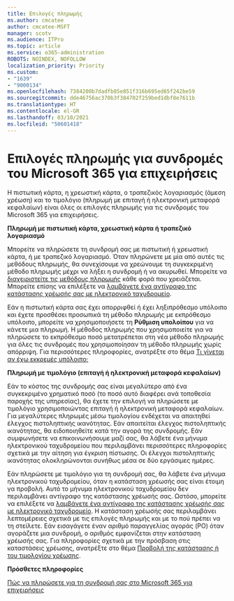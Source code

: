 ```yaml
---
title: Επιλογές πληρωμής
ms.author: cmcatee
author: cmcatee-MSFT
manager: scotv
ms.audience: ITPro
ms.topic: article
ms.service: o365-administration
ROBOTS: NOINDEX, NOFOLLOW
localization_priority: Priority
ms.custom:
- "1639"
- "9000134"
ms.openlocfilehash: 7384200b7dadfb85e851f316b695ed65f242be59
ms.sourcegitcommit: dde46756ac370b3f384702f259bed1dbf8e7611b
ms.translationtype: HT
ms.contentlocale: el-GR
ms.lasthandoff: 03/10/2021
ms.locfileid: "50601418"
---
```

# <a name="payment-options-for-microsoft-365-for-business-subscriptions"></a>Επιλογές πληρωμής για συνδρομές του Microsoft 365 για επιχειρήσεις
  
Η πιστωτική κάρτα, η χρεωστική κάρτα, ο τραπεζικός λογαριασμός (άμεση χρέωση) και το τιμολόγιο (πληρωμή με επιταγή ή ηλεκτρονική μεταφορά κεφαλαίων) είναι όλες οι επιλογές πληρωμής για τις συνδρομές του Microsoft 365 για επιχειρήσεις.
  
**Πληρωμή με πιστωτική κάρτα, χρεωστική κάρτα ή τραπεζικό λογαριασμό**
  
Μπορείτε να πληρώσετε τη συνδρομή σας με πιστωτική ή χρεωστική κάρτα, ή με τραπεζικό λογαριασμό. Όταν πληρώνετε με μία από αυτές τις μεθόδους πληρωμής, θα συνεχίσουμε να χρεώνουμε τη συγκεκριμένη μέθοδο πληρωμής μέχρι να λήξει η συνδρομή ή να ακυρωθεί. Μπορείτε να [διαχειριστείτε τις μεθόδους πληρωμής](https://docs.microsoft.com/microsoft-365/commerce/billing-and-payments/manage-payment-methods) κάθε φορά που χρειάζεται. Μπορείτε επίσης να επιλέξετε να [λαμβάνετε ένα αντίγραφο της κατάστασης χρέωσής σας με ηλεκτρονικό ταχυδρομείο](https://docs.microsoft.com/microsoft-365/commerce/billing-and-payments/view-your-bill-or-invoice#receive-a-copy-of-your-billing-statement-in-email).

Εάν η πιστωτική κάρτα σας έχει απορριφθεί ή έχει ληξιπρόθεσμο υπόλοιπο και έχετε προσθέσει προσωπικά τη μέθοδο πληρωμής με εκπρόθεσμο υπόλοιπο, μπορείτε να χρησιμοποιήσετε τη **Ρύθμιση υπολοίπου** για να κάνετε μια πληρωμή. Η μέθοδος πληρωμής που χρησιμοποιείτε για να πληρώσετε το εκπρόθεσμο ποσό μετατρέπεται στη νέα μέθοδο πληρωμής για όλες τις συνδρομές που χρησιμοποίησαν τη μέθοδο πληρωμής χωρίς απόρριψη. Για περισσότερες πληροφορίες, ανατρέξτε στο θέμα [Τι γίνεται αν έχω εκκρεμές υπόλοιπο;](https://docs.microsoft.com/microsoft-365/commerce/billing-and-payments/pay-for-your-subscription#what-if-i-have-an-outstanding-balance)

**Πληρωμή με τιμολόγιο (επιταγή ή ηλεκτρονική μεταφορά κεφαλαίων)**
  
Εάν το κόστος της συνδρομής σας είναι μεγαλύτερο από ένα συγκεκριμένο χρηματικό ποσό (το ποσό αυτό διαφέρει ανά τοποθεσία παροχής της υπηρεσίας), θα έχετε την επιλογή να πληρώσετε με τιμολόγιο χρησιμοποιώντας επιταγή ή ηλεκτρονική μεταφορά κεφαλαίων. Για μεγαλύτερες πληρωμές μέσω τιμολογίου ενδέχεται να απαιτηθεί έλεγχος πιστοληπτικής ικανότητας. Εάν απαιτείται έλεγχος πιστοληπτικής ικανότητας, θα ειδοποιηθείτε κατά την αγορά της συνδρομής. Εάν συμφωνήσετε να επικοινωνήσουμε μαζί σας, θα λάβετε ένα μήνυμα ηλεκτρονικού ταχυδρομείου που περιλαμβάνει περισσότερες πληροφορίες σχετικά με την αίτηση για έγκριση πίστωσης. Οι έλεγχοι πιστοληπτικής ικανότητας ολοκληρώνονται συνήθως μέσα σε δύο εργάσιμες ημέρες.

Εάν πληρώσετε με τιμολόγιο για τη συνδρομή σας, θα λάβετε ένα μήνυμα ηλεκτρονικού ταχυδρομείου, όταν η κατάσταση χρέωσής σας είναι έτοιμη γα προβολή. Αυτό το μήνυμα ηλεκτρονικού ταχυδρομείου δεν περιλαμβάνει αντίγραφο της κατάστασης χρέωσής σας. Ωστόσο, μπορείτε να επιλέξετε να [λαμβάνετε ένα αντίγραφο της κατάστασης χρέωσής σας με ηλεκτρονικό ταχυδρομείο](https://docs.microsoft.com/microsoft-365/commerce/billing-and-payments/view-your-bill-or-invoice#receive-a-copy-of-your-billing-statement-in-email). Η κατάσταση χρέωσής σας περιλαμβάνει λεπτομέρειες σχετικά με τις επιλογές πληρωμής και με το πού πρέπει να τη στείλετε. Εάν εισαγάγετε έναν αριθμό παραγγελίας αγοράς (PO) όταν αγοράζετε μια συνδρομή, ο αριθμός εμφανίζεται στην κατάσταση χρέωσής σας. Για πληροφορίες σχετικά με την πρόσβαση στις καταστάσεις χρέωσης, ανατρέξτε στο θέμα [Προβολή της κατάστασης ή του τιμολογίου χρέωσης](https://docs.microsoft.com/microsoft-365/commerce/billing-and-payments/view-your-bill-or-invoice).
  
**Πρόσθετες πληροφορίες**
  
[Πώς να πληρώσετε για τη συνδρομή σας στο Microsoft 365 για επιχειρήσεις](https://docs.microsoft.com/microsoft-365/commerce/billing-and-payments/pay-for-your-subscription)
